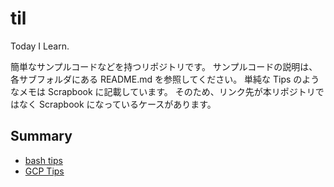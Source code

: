 # til

Today I Learn.

簡単なサンプルコードなどを持つリポジトリです。
サンプルコードの説明は、各サブフォルダにある README.md を参照してください。
単純な Tips のようなメモは Scrapbook に記載しています。
そのため、リンク先が本リポジトリではなく Scrapbook になっているケースがあります。

## Summary

- [bash tips](https://iimuz.github.io/scrapbook/zettelkasten/scrapbook-20220702144802/)
- [GCP Tips](https://iimuz.github.io/scrapbook/zettelkasten/scrapbook-20220702151015/)
